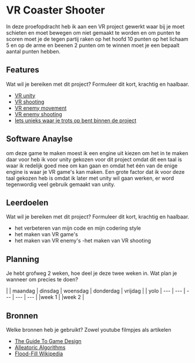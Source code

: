 # VR Coaster Shooter

In deze proefopdracht heb ik aan een VR project gewerkt waar bij je moet schieten en moet bewegen om niet gemaakt te worden en om punten te scoren moet je de tegen partij raken op het hoofd 10 punten op het lichaam 5 en op de arme en beenen 2 punten om te winnen moet je een bepaalt aantal punten hebben.

## Features
Wat wil je bereiken met dit project? Formuleer dit kort, krachtig en haalbaar.

- [VR unity](link)
- [VR shooting](link)
- [VR enemy movement](link)
- [VR enemy shooting](link)
- [Iets unieks waar je trots op bent binnen de project](link)

## Software Anaylse

om deze game te maken moest ik een engine uit kiezen om het in te maken daar voor heb ik voor unity gekozen voor dit project omdat dit een taal is waar ik redelijk goed mee om kan gaan en omdat het één van de enige engine is waar je VR game's kan maken.  Een grote factor dat ik voor deze taal gekozen heb is omdat ik later met unity wil gaan werken, er word tegenwordig veel gebruik gemaakt van unity.

## Leerdoelen
Wat wil je bereiken met dit project? Formuleer dit kort, krachtig en haalbaar.
- het verbeteren van mijn code en mijn codering style
- het maken van VR game's
- het maken van VR enemy's
-het maken van VR shooting

## Planning
Je hebt grofweg 2 weken, hoe deel je deze twee weken in. Wat plan je wanneer om precies te doen?

| | maandag | dinsdag | woensdag | donderdag | vrijdag |
| yolo | --- | --- | --- | --- | --- |
|week 1 |
|week 2 |

## Bronnen
Welke bronnen heb je gebruikt? Zowel youtube filmpjes als artikelen

- [The Guide To Game Design](link)
- [Alleatoric Algorithms](link)
- [Flood-Fill Wikipedia](link)
